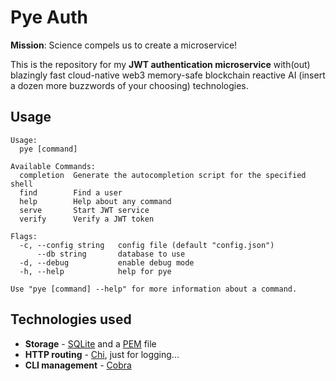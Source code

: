 # Pye Auth

**Mission**: Science compels us to create a microservice!

This is the repository for my **JWT authentication microservice**
with(out) blazingly fast cloud-native web3 memory-safe blockchain reactive AI
(insert a dozen more buzzwords of your choosing) technologies.

## Usage

```
Usage:
  pye [command]

Available Commands:
  completion  Generate the autocompletion script for the specified shell
  find        Find a user
  help        Help about any command
  serve       Start JWT service
  verify      Verify a JWT token

Flags:
  -c, --config string   config file (default "config.json")
      --db string       database to use
  -d, --debug           enable debug mode
  -h, --help            help for pye

Use "pye [command] --help" for more information about a command.
```

## Technologies used

* **Storage** - [SQLite](https://github.com/mattn/go-sqlite3) and a
[PEM](https://en.wikipedia.org/wiki/Privacy-Enhanced_Mail) file
* **HTTP routing** - [Chi](https://go-chi.io), just for logging...
* **CLI management** - [Cobra](https://cobra.dev/)